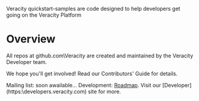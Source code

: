 Veracity quickstart-samples are code designed to help developers get going on the Veracity Platform

# Overview

All repos at github.com\Veracity are created and maintained by the Veracity Developer team.

We hope you'll get involved! Read our Contributors' Guide for details.

Mailing list: soon awailable...
Development: [Roadmap](https:\\dev.veracity.com\blog).
Visit our [Developer](https:\\developers.veracity.com\) site for more.